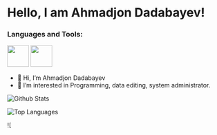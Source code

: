 <h1>Hello, I am Ahmadjon Dadabayev!</h1>

<h3>Languages and Tools:</h3>
<img src="https://cdn-icons-png.flaticon.com/128/5968/5968332.png" width="50px" height="50px"> <img src="https://cdn-icons-png.flaticon.com/128/5968/5968332.png" width="50px" height="50px">

- 👋 Hi, I’m Ahmadjon Dadabayev
- 👀 I’m interested in Programming, data editing, system administrator.

![Github Stats](https://github-readme-stats.vercel.app/api?username=Akhmadjonuz&count_private=false&show_icons=true&theme=radical)

![Top Languages](https://github-readme-stats.vercel.app/api/top-langs/?username=Akhmadjonuz&show_icons=true&theme=radical)

![
